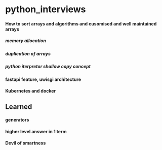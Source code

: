 # python_interviews

#### How to sort arrays and algorithms and cusomised and well maintained arrays
##### memory allocation
##### duplication of arrays
##### python iterpretor shallow copy concept
#### fastapi feature, uwisgi architecture

#### Kubernetes and docker

## Learned
#### generators
#### higher level answer in 1 term

#### Devil of smartness
